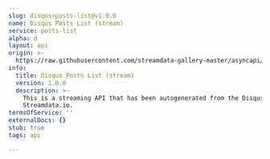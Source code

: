 ```yaml
---
slug: disqus+posts-list@v1.0.0
name: Disqus Posts List (stream)
service: posts-list
alpha: d
layout: api
origin: >-
  https://raw.githubusercontent.com/streamdata-gallery-master/asyncapi/master/_listings/disqus/disqus-posts-list-stream-async.md
info:
  title: Disqus Posts List (stream)
  version: 1.0.0
  description: >-
    This is a streaming API that has been autogenerated from the Disqus using
    Streamdata.io.
termsOfService: ''
externalDocs: {}
stub: true
tags: api

---
```


